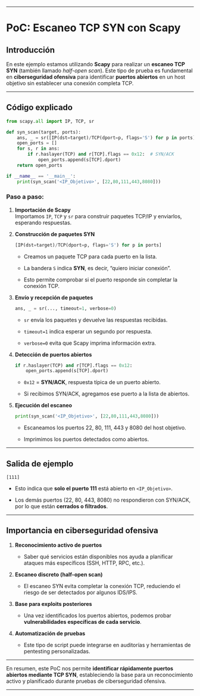 
---

# PoC: Escaneo TCP SYN con Scapy

## Introducción

En este ejemplo estamos utilizando **Scapy** para realizar un **escaneo TCP SYN** (también llamado _half-open scan_). Este tipo de prueba es fundamental en **ciberseguridad ofensiva** para identificar **puertos abiertos** en un host objetivo sin establecer una conexión completa TCP.

---

## Código explicado

```python
from scapy.all import IP, TCP, sr

def syn_scan(target, ports):
    ans, _ = sr([IP(dst=target)/TCP(dport=p, flags='S') for p in ports], timeout=1, verbose=0)
    open_ports = []
    for s, r in ans:
        if r.haslayer(TCP) and r[TCP].flags == 0x12:  # SYN/ACK
            open_ports.append(s[TCP].dport)
    return open_ports

if __name__ == '__main__':
    print(syn_scan('<IP_Objetivo>', [22,80,111,443,8080]))
```

### Paso a paso:

1. **Importación de Scapy**  
    Importamos `IP`, `TCP` y `sr` para construir paquetes TCP/IP y enviarlos, esperando respuestas.
    
2. **Construcción de paquetes SYN**
    
    ```python
    [IP(dst=target)/TCP(dport=p, flags='S') for p in ports]
    ```
    
    - Creamos un paquete TCP para cada puerto en la lista.
        
    - La bandera `S` indica **SYN**, es decir, “quiero iniciar conexión”.
        
    - Esto permite comprobar si el puerto responde sin completar la conexión TCP.
        
3. **Envío y recepción de paquetes**
    
    ```python
    ans, _ = sr(..., timeout=1, verbose=0)
    ```
    
    - `sr` envía los paquetes y devuelve las respuestas recibidas.
        
    - `timeout=1` indica esperar un segundo por respuesta.
        
    - `verbose=0` evita que Scapy imprima información extra.
        
4. **Detección de puertos abiertos**
    
    ```python
    if r.haslayer(TCP) and r[TCP].flags == 0x12:
        open_ports.append(s[TCP].dport)
    ```
    
    - `0x12` = **SYN/ACK**, respuesta típica de un puerto abierto.
        
    - Si recibimos SYN/ACK, agregamos ese puerto a la lista de abiertos.
        
5. **Ejecución del escaneo**
    
    ```python
    print(syn_scan('<IP_Objetivo>', [22,80,111,443,8080]))
    ```
    
    - Escaneamos los puertos 22, 80, 111, 443 y 8080 del host objetivo.
        
    - Imprimimos los puertos detectados como abiertos.
        

---

## Salida de ejemplo

```
[111]
```

- Esto indica que **solo el puerto 111** está abierto en `<IP_Objetivo>`.
    
- Los demás puertos (22, 80, 443, 8080) no respondieron con SYN/ACK, por lo que están **cerrados o filtrados**.
    

---

## Importancia en ciberseguridad ofensiva

1. **Reconocimiento activo de puertos**
    
    - Saber qué servicios están disponibles nos ayuda a planificar ataques más específicos (SSH, HTTP, RPC, etc.).
        
2. **Escaneo discreto (half-open scan)**
    
    - El escaneo SYN evita completar la conexión TCP, reduciendo el riesgo de ser detectados por algunos IDS/IPS.
        
3. **Base para exploits posteriores**
    
    - Una vez identificados los puertos abiertos, podemos probar **vulnerabilidades específicas de cada servicio**.
        
4. **Automatización de pruebas**
    
    - Este tipo de script puede integrarse en auditorías y herramientas de pentesting personalizadas.
        

---

En resumen, este PoC nos permite **identificar rápidamente puertos abiertos mediante TCP SYN**, estableciendo la base para un reconocimiento activo y planificado durante pruebas de ciberseguridad ofensiva.

---
